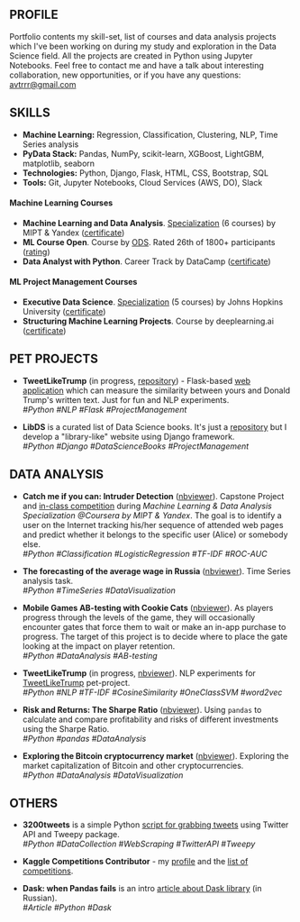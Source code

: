 ## PROFILE

Portfolio contents my skill-set, list of courses and data analysis projects which I've been working on during my study and exploration in the Data Science field. All the projects are created in Python using Jupyter Notebooks. Feel free to contact me and have a talk about interesting collaboration, new opportunities, or if you have any questions: [avtrrr@gmail.com](mailto:avtrrr@gmail.com)

## SKILLS

* **Machine Learning:** Regression, Classification, Clustering, NLP, Time Series analysis
* **PyData Stack:** Pandas, NumPy, scikit-learn, XGBoost, LightGBM, matplotlib, seaborn
* **Technologies:** Python, Django, Flask, HTML,	CSS,	Bootstrap, SQL
* **Tools:** Git, Jupyter Notebooks, Cloud Services (AWS, DO), Slack

#### Machine Learning Courses
* **Machine Learning and Data Analysis**. [Specialization](https://www.coursera.org/specializations/machine-learning-data-analysis) (6 courses) by MIPT & Yandex ([certificate](https://www.coursera.org/account/accomplishments/specialization/certificate/BD4HQNMRL4AM))
* **ML Course Open**. Course by [ODS](http://www.ods.ai). Rated 26th of 1800+ participants ([rating](https://github.com/Yorko/mlcourse_open/wiki/Session-3-final-rating-(in-Russian)))
* **Data Analyst with Python**. Career Track by DataCamp ([certificate](https://www.datacamp.com/statement-of-accomplishment/track/20e14e04a89b3688e16381525dc14a557b14f3a2))

#### ML Project Management Courses
* **Executive Data Science**. [Specialization](https://www.coursera.org/specializations/executive-data-science) (5 courses) by Johns Hopkins University ([certificate](https://www.coursera.org/account/accomplishments/specialization/certificate/GVBSM9PWRLJ6))
* **Structuring Machine Learning Projects**. Course by deeplearning.ai ([certificate](https://www.coursera.org/account/accomplishments/certificate/DA9B4MFS93C8))

## PET PROJECTS
* **TweetLikeTrump** (in progress, [repository](https://github.com/atrof/TweetLikeTrump)) - Flask-based [web application](https://tweetliketrump.herokuapp.com/) which can measure the similarity between yours and Donald Trump's written text. Just for fun and NLP experiments.<br>
_#Python #NLP #Flask #ProjectManagement_

* **LibDS** is a curated list of Data Science books. It's just a [repository](https://github.com/atrof/LibDS) but I develop a "library-like" website using Django framework.<br>
_#Python #Django #DataScienceBooks #ProjectManagement_

## DATA ANALYSIS

* **Catch me if you can: Intruder Detection** ([nbviewer](http://nbviewer.jupyter.org/github/atrof/atrof.github.io/blob/master/Notebooks/Catch%20Me%20If%20You%20Can/AVT_Catch%20Me%20If%20You%20Can.ipynb)). Capstone Project and [in-class competition](https://www.kaggle.com/c/catch-me-if-you-can-intruder-detection-through-webpage-session-tracking2) during _Machine Learning & Data Analysis Specialization @Coursera by MIPT & Yandex_. The goal is to identify a user on the Internet tracking his/her sequence of attended web pages and predict whether it belongs to the specific user (Alice) or somebody else.<br>
_#Python #Classification #LogisticRegression #TF-IDF #ROC-AUC_

* **The forecasting of the average wage in Russia** ([nbviewer](http://nbviewer.jupyter.org/github/atrof/atrof.github.io/blob/master/Notebooks/Wage_forecasting.ipynb)). Time Series analysis task.<br>
_#Python #TimeSeries #DataVisualization_

* **Mobile Games AB-testing with Cookie Cats** ([nbviewer](http://nbviewer.jupyter.org/github/atrof/atrof.github.io/blob/master/Notebooks/AB-testing%20from%20the%20Cookie%20Cats.ipynb)). As players progress through the levels of the game, they will occasionally encounter gates that force them to wait or make an in-app purchase to progress. The target of this project is to decide where to place the gate looking at the impact on player retention.<br>
_#Python #DataAnalysis #AB-testing_

* **TweetLikeTrump** (in progress, [nbviewer](http://nbviewer.jupyter.org/github/atrof/atrof.github.io/blob/master/Notebooks/TweetLikeTrump.ipynb)). NLP experiments for [TweetLikeTrump](#) pet-project.<br>
_#Python #NLP #TF-IDF #CosineSimilarity #OneClassSVM #word2vec_

* **Risk and Returns: The Sharpe Ratio** ([nbviewer](http://nbviewer.jupyter.org/github/atrof/atrof.github.io/blob/master/Notebooks/Risk%20%26%20Returns%20with%20the%20Sharpe%20Ratio.ipynb)). Using `pandas` to calculate and compare profitability and risks of different investments using the Sharpe Ratio.<br>
_#Python #pandas #DataAnalysis_

* **Exploring the Bitcoin cryptocurrency market** ([nbviewer](http://nbviewer.jupyter.org/github/atrof/atrof.github.io/blob/master/Notebooks/Exploring%20The%20Bitcoin%20Cryptocurrency%20Market.ipynb)). Exploring the market capitalization of Bitcoin and other cryptocurrencies.<br>
_#Python #DataAnalysis #DataVisualization_


## OTHERS

* **3200tweets** is a simple Python [script for grabbing tweets](https://github.com/atrof/3200tweets) using Twitter API and Tweepy package.<br>
_#Python #DataCollection #WebScraping #TwitterAPI #Tweepy_

* **Kaggle Competitions Contributor** - my [profile](https://www.kaggle.com/avtrrr) and the [list of competitions](https://www.kaggle.com/avtrrr/competitions).

* **Dask: when Pandas fails** is an intro [article about Dask library](http://nbviewer.jupyter.org/github/atrof/mlcourse_open/blob/master/jupyter_russian/tutorials/dask_dataframe_avt.ipynb) (in Russian).<br>
_#Article #Python #Dask_
